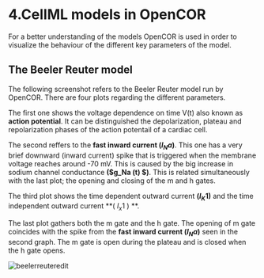 # 4.CellML models in OpenCOR 
For a better understanding of the models OpenCOR is used in order to visualize the behaviour of the different key parameters of the model.

## The Beeler Reuter model 

The following screenshot refers to the Beeler Reuter model run by OpenCOR. There are four plots regarding the different parameters.

The first one shows the voltage dependence on time  V(t)  also known as **action potential**. It can be distinguished the depolarization, plateau and repolarization phases of the action potentail of a cardiac cell. 

The second reffers to the **fast inward current ($I_Na$)**. This one has a very brief downward (inward current) spike that is triggered when the membrane voltage reaches around -70 mV. This is caused by the big increase in sodium channel conductance **($g_Na (t) $)**. This is related simultaneously with the last plot; the opening and closing of the m and h gates. 

The third plot shows the time dependent outward current **($I_K1$)** and the time independent outward current  **( $I_x1$ ) **. 

The last plot gathers both the m gate and the h gate. The opening of m gate coincides with the spike from the  **fast inward current ($I_Na$)** seen in the second graph. The m gate is open during the plateau and is closed when the h gate opens. 



![beelerreuteredit](https://user-images.githubusercontent.com/39902241/42156626-d6dc3b86-7deb-11e8-970a-ff4100560df3.jpg)



